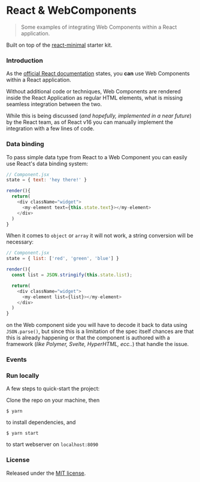 # React & WebComponents
> Some examples of integrating Web Components within a React application.

Built on top of the [react-minimal](https://github.com/moebiusmania/react-minimal) starter kit.

### Introduction
As the [official React documentation](https://reactjs.org/docs/web-components.html#using-web-components-in-react) states, you **can** use Web Components within a React application. 

Without additional code or techniques, Web Components are rendered inside the React Application as regular HTML elements, what is missing seamless integration between the two.

While this is being discussed (*and hopefully, implemented in a near future*) by the React team, as of React v16 you can manually implement the integration with a few lines of code.

### Data binding
To pass simple data type from React to a Web Component you can easily use React's data binding system:

```javascript
// Component.jsx
state = { text: 'hey there!' }

render(){
  return(
    <div className="widget">
      <my-element text={this.state.text}></my-element>
    </div>
  )
}
```

When it comes to `object` or `array` it will not work, a string conversion will be necessary: 

```javascript
// Component.jsx
state = { list: ['red', 'green', 'blue'] }

render(){
  const list = JSON.stringify(this.state.list);

  return(
    <div className="widget">
      <my-element list={list}></my-element>
    </div>
  )
}
```

on the Web component side you will have to decode it back to data using `JSON.parse()`, but since this is a limitation of the spec itself chances are that this is already happening or that the component is authored with a framework (*like Polymer, Svelte, HyperHTML, ecc..*) that handle the issue.

### Events

### Run locally
A few steps to quick-start the project:

Clone the repo on your machine, then

```
$ yarn
```
to install dependencies, and

```
$ yarn start
``` 
to start webserver on `localhost:8090`

### License
Released under the [MIT license](LICENSE).